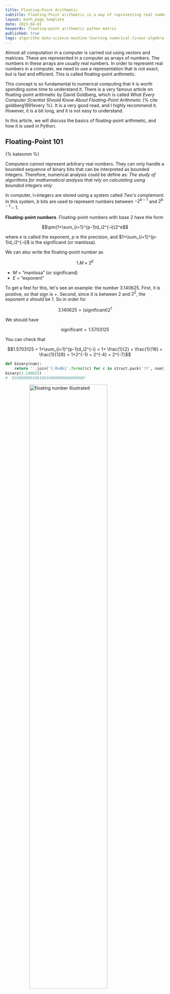 ```yaml
---
title: Floating-Point Arithmetic
subtitle: Floating-Point arithmetic is a way of representing real numbers in a computer. It is a way of representing numbers in a computer that is not exact, but is fast and efficient. It is a fundamental concept in numerical computing.
layout: math_page_template
date: 2023-04-01
keywords: floating-point arithmetic python matrix
published: true
tags: algorithm data-science machine-learning numerical-linear-algebra python
---
```



Almost all computation in a computer is carried out using vectors and matrices. These are represented in a computer as arrays of numbers. The numbers in these arrays are usually real numbers. In order to represent real numbers in a computer, we need to use a representation that is not exact, but is fast and efficient. This is called floating-point arithmetic.

This concept is so fundamental to numerical computing that it is worth spending some time to understand it. There is a very famous article on floating-point arithmetic by David Goldberg, which is called _What Every Computer Scientist Should Know About Floating-Point Arithmetic_ {% cite goldberg1991every %}. It is a very good read, and I highly recommend it. However, it is a bit long, and it is not easy to understand.

In this article, we will discuss the basics of floating-point arithmetic, and how it is used in Python.

## Floating-Point 101

{% katexmm %}

Computers cannot represent arbitrary real numbers. They can only handle 
a bounded sequence of binary bits that can be interpreted as bounded integers. Therefore, numerical analysis could be define as:
_The study of algorithms for mathematical analysis that rely on calculating using bounded integers only_


In computer, I=integers are stored using a system called _Two's complement_. In this system,
$b$ bits are used to represent numbers between $-2^{b-1}$ and $2^{b-1}-1$.

__Floating-point numbers__. Floating-point numbers with base $2$ have the 
form 

$$\pm(1+\sum_{i=1}^{p-1}d_i2^{-i})2^e$$ 

where $e$ is called the exponent,
$p$ is the precision, and $1+\sum_{i=1}^{p-1}d_i2^{-i}$ is the significand (or mantissa).

We can also write the floating-point number as 

$$1.M \times 2^E$$

- $M$ = “mantissa” (or significand)
- $E$ = “exponent”


To get a feel for this, let's see an example: the number $3.140625$. First,
it is positive, so that sign is $+$. Second, since it is between $2$ and 
$2^2$, the exponent $e$ should be $1$. So in order for

$$3.140625 = (\text{significant)}2^1$$

We should have 

$$\text{significant} = 1.5703125$$

You can check that 

$$1.5703125 = 1+\sum_{i=1}^{p-1}d_i2^{-i} = 1+ \frac{1}{2} + \frac{1}{16} + \frac{1}{128} = 1+2^{-1} + 2^{-4} + 2^{-7}$$


```python
def binary(num):
    return ''.join('{:0>8b}'.format(c) for c in struct.pack('!f', num))
binary(3.140625)
# '01000000010010010000000000000000'
```

<div class='figure'>
    <img src="/math/images/floating-number.png"
         alt="floating number illustrated"
         style="width: 70%; display: block; margin: 0 auto;"/>
    <div class='caption'>
        <span class='caption-label'>Figure 1.</span> The binary representation of the floating-point number $3.140625$.
    </div>
</div>

```python
# more examples
# function link
# https://gist.github.com/oceanumeric/23d741404e01fb57f720d31a3a8e8348
binary_decompostion(10)

#  Decimal: 1.25 x 2^3
#   Binary: 1.01 x 2^11
#     Sign: 0 (+)
# Mantissa: 01 (0.25)
# Exponent: 11 (3)

binary_decompostion(2.998e8)

#  Decimal: 1.11684203147888184 x 2^28
#   Binary: 1.0001110111101001010111 x 2^11100

#     Sign: 0 (+)
# Mantissa: 0001110111101001010111 (0.11684203147888184)
# Exponent: 11100 (28)
``` 

For `float32`, the exponent $e$ can be any number between $-127$ and $128$,
and the precision $p$ is $24$ (mantissa = 23). For `float64`, the exponent $e$ can be any number $-2047$ and $2048$ and the precision $p$ is $53$ (mantissa=52). Figure 2 gives the illustration of the binary representation of a floating-point number.


<div class='figure'>
    <img src="/math/images/floating-number-bits.png"
         alt="floating number illustrated"
         style="width: 70%; display: block; margin: 0 auto;"/>
    <div class='caption'>
        <span class='caption-label'>Figure 2.</span> 32-bit floating-point number representation and 64-bit floating-point number representation based on IEEE 754 standard.
    </div>
</div>


One notable feature of floating-point numbers is that __they are not distributed uniformly__
on the real axis. The diagram below shows the location of the finite numbers 
representable by a hypothetical 8-bit floating-point format that has a 
4-bit mantissa (with an implied fifth leading 1 bit) and a 3-bit exponent but 
otherwise follows IEEE conventions. _You will understand this distribution well after calculating different numbers with the code in this post_.

<div class='figure'>
    <img src="/math/images/floating-number-distributions.png"
         alt="floating number illustrated"
         style="width: 70%; display: block; margin: 0 auto;"/>
    <div class='caption'>
        <span class='caption-label'>Figure 3.</span> The distribution of floating-point numbers.
    </div>
</div>


To be super clear, the following gives the floating point
format written as powers of $2$ for all 52 mantissa bits:

$$2^{0}.2^{-1}2^{-2}2^{-3}\cdots 2^{-50}2^{-51}2^{-52} \times 2^e$$

Therefore, $2^{-52}$ is the smallest value we can add in the computer system. 
The smallest significant digit multiplied by our exponent gives us the spacing
between this number and the next number we can represent with our format.

```python
# mantissa times exponent
(2**-52) * (2**0)
# 2.220446049250313e-16
np.nextafter(1.0, 2)
# 1.0000000000000002
space = np.nextafter(1.0, 2)-1
space
# 2.220446049250313e-16
```

Notice the above result shows that the spacing between $1$ and $1.0000000000000002$ is $2.220446049250313e-16$, which is the same as $2^{-52}$.

```python
# space between 2 to 4
np.nextafter(2, 3)
# 2.0000000000000004
space = np.nextafter(2, 3)-2
space
# 4.440892098500626e-16
```

_Remark_: There are spaces between floating point numbers as it is shown in figure 3. Therefore, numbers will be rounded to the nearest number in the computer system. 


## Roundoff errors 


If you do a calculation that puts you somewhere between the space of two numbers, the computer will automatically round to the nearest one. I like to think of this as a mountain range in the computer. The valleys are representable numbers. If a calculation puts us on a mountain side, we’ll roll down the mountain to the closest valley. For example, spacing for the number 1 is $2^{-52}$, so if we don't add at least half that, we won't 
reach the next representable number (__therefore, this might give us roundoff errors__):

```python
# minimal space 
spacing = (2 ** -52) * (2 ** 0)
1 + 0.4 * spacing == 1  # add less than half the spacing
# True
1 + 0.6 * spacing == 1  # add more than half the spacing
# False
```

<div class='figure'>
    <img src="/math/images/floating-number-gaps.png"
         alt="floating number illustrated"
         style="width: 80%; display: block; margin: 0 auto;"/>
    <div class='caption'>
        <span class='caption-label'>Figure 4.</span> Illustration of the spacing between floating-point numbers.
    </div>
</div>

We’re working with pretty small numbers here so you might not be too shocked. 
But remember, the bigger our exponent, the bigger our rounding errors will be!

```python
# a very large number = 1e25
large_number = 1e25
binary_decompostion(large_number)

#  Decimal: 1.03397576569128469 x 2^83
#   Binary: 1.0000100010110010101000101100001010000000001010010001 x 2^1010011

#     Sign: 0 (+)
# Mantissa: 0000100010110010101000101100001010000000001010010001 (0.03397576569128469)
# Exponent: 1010011 (83)
# the exponent is 83, which is very large
spacing = (2 ** -52) * (2 ** 83)
print(spacing, f"{spacing:0.5e}")
# 2147483648.0 2.14748e+09
```

That's just over $2$ __billion__! $1$ billion is less than half that spacing, 
so if we add 1 billion to a _large number_,  we won’t cross the mountain peak, and we’ll slide back down into the same valley:

```python
one_billion = 1e9
1e25 + one_billion == 1e25
# True
```

The above test shows that the computer will round the number to the nearest number in the computer system even if we add a very large number to a very large number, which is completely wrong. 

2 billion is more than half that spacing, so if we add it to large_number, 
we’ll slide into the next valley (representable number):

```
two_billion = 2e9
1e25 + two_billion == 1e25
# False
```

Another thing you should know is that, just as with integer data types, there is a biggest and a smallest number you can represent with floating point. You could determine this by hand (by making the mantissa and the exponent as big/small as possible), but we’ll use NumPy:

```python
np.finfo("float64").max  # maximum representable number
# 1.7976931348623157e+308
np.finfo("float64").min  # minimum representable number
# -1.7976931348623157e+308
np.finfo("float64").tiny  # closest to 0
# 2.2250738585072014e-308
```

The spacing between floating-point numbers in the range $[1, 2)$ is $2.2 \times 10^{-16}$,
while it is $4.4 \times 10^{-16}$ in the range $[2, 4)$. 

We will denote 

$$u = \frac{1}{2} \times (\text{distance between 1 and the next floating-point number})$$

This is called the __unit roundoff__. In double precision, $u \approx 10^{-16}$.

Using floating-point arithmetic, $x+(y+z)$ is not necessarily equal to $(x+y)+z$ because the order of rounding is different.

```python
2.0 ** (-53)
# 1.1102230246251565e-16
(-1.0 + 1.0) + 2.0**(-53)  # get a very small value 2 ** (-53)
# 1.1102230246251565e-16
(-1.0) + (1.0 + 2.0**(-53))  # since 2 ** -53 < 2 ** -52, it was rounded off 
# 0.0
```

In numerical analysis, we often need to know the relative error of a calculation and we always want to have a stable algorithm, which means the catastrophic cancellation should be avoided.


In numerical analysis, catastrophic cancellation is the phenomenon that subtracting good approximations to two nearby numbers (which create roundoff error spaces because of gaps we illustrated) may yield a very bad approximation to the difference of the original numbers.

Catastrophic cancellation isn't affected by how large the inputs are—it applies just as much to large and small inputs. It depends only on how large the difference is, and on the error of the inputs.

Now, I hope you understand the concept of floating-point numbers and the spacing between them, and you can avoid catastrophic cancellation in your numerical analysis.

{% endkatexmm %}

